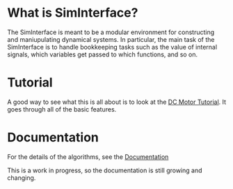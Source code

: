 

# What is SimInterface?

The SimInterface is meant to be a modular environment for constructing and maniupulating dynamical systems. In particular, the main task of the SimInterface is to handle bookkeeping tasks such as the value of internal signals, which variables get passed to which functions, and so on. 
 
# Tutorial

A good way to see what this is all about is to look at the [DC Motor Tutorial](dcMotor.ipynb). It goes through all of the basic features.





# Documentation

For the details of the algorithms, see the [Documentation](http://siminterface.readthedocs.org/en/latest/)

This is a work in progress, so the documentation is still growing and changing. 
